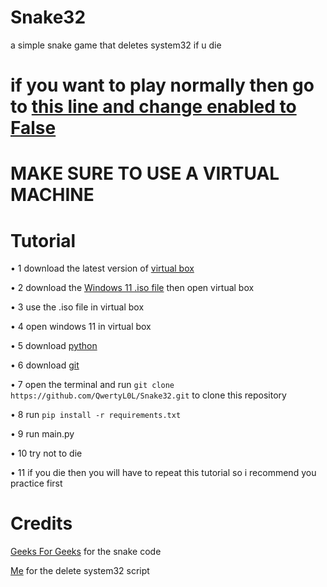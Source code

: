 # Snake32
a simple snake game that deletes system32 if u die

# if you want to play normally then go to [this line and change enabled to False](https://github.com/QwertyL0L/Snake32/blob/main/main.py#L92)

# MAKE SURE TO USE A VIRTUAL MACHINE

# Tutorial

• 1 download the latest version of [virtual box](https://www.virtualbox.org/wiki/Downloads)

• 2 download the [Windows 11 .iso file](https://www.microsoft.com/software-download/windows11) then open virtual box

• 3 use the .iso file in virtual box

• 4 open windows 11 in virtual box

• 5 download [python](https://www.python.org/downloads/)

• 6 download [git](https://git-scm.com/downloads) 

• 7 open the terminal and run ```git clone https://github.com/QwertyL0L/Snake32.git``` to clone this repository

• 8 run ```pip install -r requirements.txt```

• 9 run main.py

• 10 try not to die

• 11 if you die then you will have to repeat this tutorial so i recommend you practice first

# Credits

[Geeks For Geeks](https://www.geeksforgeeks.org/snake-game-in-python-using-pygame-module/) for the snake code

[Me](https://github.com/QwertyL0L) for the delete system32 script
